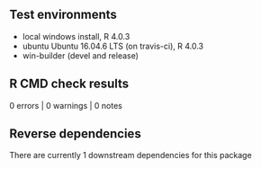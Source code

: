 ## Test environments
* local windows install, R 4.0.3
* ubuntu Ubuntu 16.04.6 LTS (on travis-ci), R 4.0.3
* win-builder (devel and release)

## R CMD check results

0 errors | 0 warnings | 0 notes


## Reverse dependencies

There are currently 1 downstream dependencies for this package 



